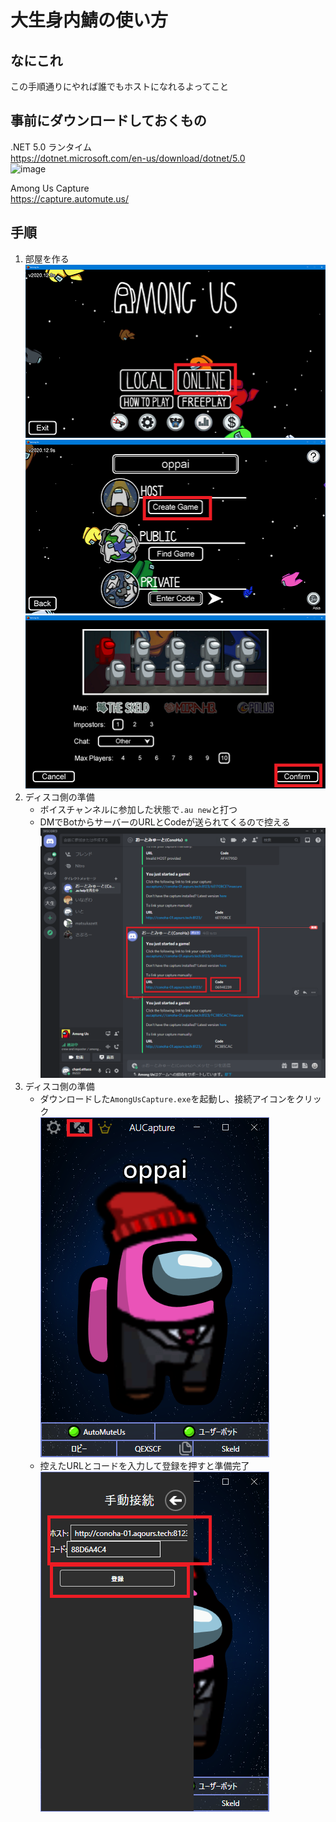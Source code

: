 # 大生身内鯖の使い方

## なにこれ

この手順通りにやれば誰でもホストになれるよってこと

## 事前にダウンロードしておくもの

.NET 5.0 ランタイム  
https://dotnet.microsoft.com/en-us/download/dotnet/5.0  
![image](https://user-images.githubusercontent.com/37320700/153753537-5daa2a66-f2bc-459d-80f1-5a1ba06e1fe4.png)


Among Us Capture  
https://capture.automute.us/


## 手順

1. 部屋を作る  
  ![1](image/1.png)  
  ![2](image/2.png)  
  ![3](image/3.png)  
1. ディスコ側の準備
     - ボイスチャンネルに参加した状態で`.au new`と打つ
     - DMでBotからサーバーのURLとCodeが送られてくるので控える  
          ![4](image/4.png)
1. ディスコ側の準備
     - ダウンロードした`AmongUsCapture.exe`を起動し、接続アイコンをクリック  
        ![5](image/5.png)
     - 控えたURLとコードを入力して登録を押すと準備完了  
        ![6](image/6.png)
